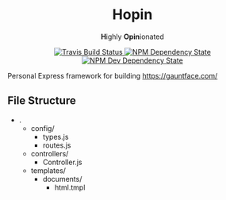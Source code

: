 <h1 align="center">Hopin</h1>
<p align="center"><strong>H</strong>ighly
<strong>Opin</strong>ionated</p>

<p align="center">
  <a href="https://travis-ci.org/gauntface/hopin">
    <img src="https://travis-ci.org/gauntface/hopin.svg?branch=master" alt="Travis Build Status" />
  </a>
  <a href="https://david-dm.org/gauntface/hopin">
    <img src="https://david-dm.org/gauntface/hopin.svg" alt="NPM Dependency State" />
  </a>
  <a href="https://david-dm.org/gauntface/hopin?type=dev">
    <img src="https://david-dm.org/gauntface/hopin/dev-status.svg" alt="NPM Dev Dependency State" />
  </a>
</p>

Personal Express framework for building https://gauntface.com/

## File Structure

- .
    - config/
        - types.js
        - routes.js
    - controllers/
        - <Path Name>Controller.js
    - templates/
        - documents/
            - html.tmpl